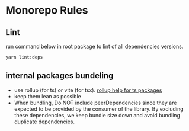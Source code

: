 # Monorepo Rules

## Lint
run command below in root package to lint of all dependencies versions.
```sh
yarn lint:deps
```

## internal packages bundeling
- use rollup (for ts) or vite (for tsx). [rollup help for ts packages](https://gist.github.com/aleclarson/9900ed2a9a3119d865286b218e14d226)
- keep them lean as possible
- When bundling, Do NOT include peerDependencies since they are expected to be provided by the consumer of the library. By excluding these dependencies, we keep bundle size down and avoid bundling duplicate dependencies.
